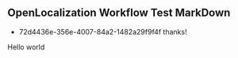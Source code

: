 ## OpenLocalization Workflow Test MarkDown
* 72d4436e-356e-4007-84a2-1482a29f9f4f 
thanks!

Hello world